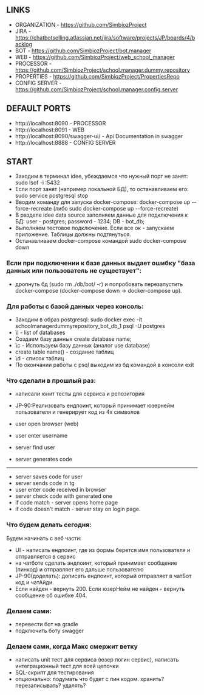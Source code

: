 ## LINKS
- ORGANIZATION - https://github.com/SimbiozProject
- JIRA - https://chatbotselling.atlassian.net/jira/software/projects/JP/boards/4/backlog
- BOT - https://github.com/SimbiozProject/bot.manager
- WEB - https://github.com/SimbiozProject/web_school_manager
- PROCESSOR - https://github.com/SimbiozProject/school.manager.dummy.repository
- PROPERTIES - https://github.com/SimbiozProject/PropertiesRepo
- CONFIG SERVER - https://github.com/SimbiozProject/school.manager.config.server

## DEFAULT PORTS
- http://localhost:8090 - PROCESSOR
- http://localhost:8091 - WEB
- http://localhost:8090/swagger-ui/ - Api Documentation in swagger
- http://localhost:8888 - CONFIG SERVER

## START
- Заходим в терминал idee, убеждаемся что нужный порт не занят: sudo lsof -i :5432
- Если порт занят (например локальной БД), то останавливаем его: sudo service postgresql stop
- Вводим команду для запуска docker-compose: docker-compose up --force-recreate 
(либо sudo docker-compose up --force-recreate)
- В разделе idee data source заполняем данные для подключения к БД: 
user - postgres; password - 1234; DB - bot_db;
- Выполняем тестовое подключение. Если все ок - запускаем приложение. Таблицы должны подтянуться.
- Останавливаем docker-compose командой sudo docker-compose down

### Если при подключении к базе данных выдает ошибку "база данных или пользователь не существует":
- дропнуть бд (sudo rm ./db/bot/ -r) и попробовать перезапустить docker-compose 
(docker-compose down -> docker-compose up).

### Для работы с базой данных через консоль:
- Заходим в образ postgresql: sudo docker exec -it schoolmanagerdummyrepository_bot_db_1  psql -U postgres
- \l - list of databases
- Создаем базу данных create database name;
- \с - Используем базу данных (аналог use database)
- create table name() - создание таблиц
- \d - список таблиц
- По окончании работы с psql выходим из бд командой в консоли exit

### Что сделали в прошлый раз:
- написали юнит тесты для сервиса и репозитория
- JP-90:Реализовать ендпоинт, который принимает юзернейм пользователя и генерирует код из 4х символов


- user open browser (web)
- user enter username
- server find user
- server generates code
________________________________________
- server saves code for user
- server sends code in tg
- user enter code received in browser
- server check code with generated one
- if code match - server opens home page
- if code doesn't match - server stay on login page.

### Что будем делать сегодня:
Будем начинать с веб части: 
- UI - написать ендпоинт, где из формы берется имя пользователя и отправляется в сервис
- на чатботе сделать эндпоинт, который принимает сообщение (пинкод) и отправляет его дальше пользователю
- JP-90(доделать): дописать ендпоинт, который отправляет в чатБот код и чатАйди. 
- Если найден - вернуть 200. Если юзерНейм не найден - вернуть сообщение об ошибке 404.




### Делаем сами:
- перевести бот на gradle
- подключить боту swagger
### Делаем сами, когда Макс смержит ветку
- написать unit тест для сервиса (юзер логин сервис), написать интеграционный тест для всей цепочки
- SQL-скрипт для тестирования
- опционально: подумать что будет с пин кодом. хранить? перезаписывать? удалять? 


